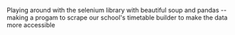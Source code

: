 Playing around with the selenium library with beautiful soup and pandas -- making a progam to scrape our school's timetable builder to make the data more accessible
